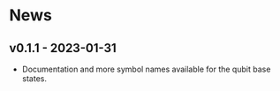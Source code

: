 # News

## v0.1.1 - 2023-01-31

- Documentation and more symbol names available for the qubit base states.
